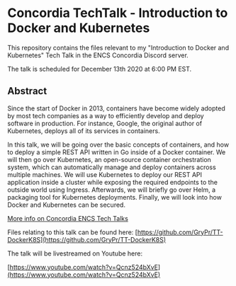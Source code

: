 # Concordia TechTalk - Introduction to Docker and Kubernetes

This repository contains the files relevant to my "Introduction to Docker and Kubernetes" Tech Talk in the ENCS Concordia Discord server. 

The talk is scheduled for December 13th 2020 at 6:00 PM EST.

## Abstract

Since the start of Docker in 2013, containers have become widely adopted by most tech companies as a way to efficiently develop and deploy software in production. For instance, Google, the original author of Kubernetes, deploys all of its services in containers.

In this talk, we will be going over the basic concepts of containers, and how to deploy a simple REST API written in Go inside of a Docker container. We will then go over Kubernetes, an open-source container orchestration system, which can automatically manage and deploy containers across multiple machines. We will use Kubernetes to deploy our REST API application inside a cluster while exposing the required endpoints to the outside world using Ingress. Afterwards, we will briefly go over Helm, a packaging tool for Kubernetes deployments. Finally, we will look into how Docker and Kubernetes can be secured.

[More info on Concordia ENCS Tech Talks](https://github.com/ConcordiaTechTalks/Talks)

Files relating to this talk can be found here: [https://github.com/GryPr/TT-DockerK8S](https://github.com/GryPr/TT-DockerK8S)

The talk will be livestreamed on Youtube here: 

[https://www.youtube.com/watch?v=Qcnz524bXvE](https://www.youtube.com/watch?v=Qcnz524bXvE)
